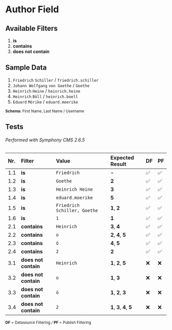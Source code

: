 # Author Field


## Available Filters

1. **is**
2. **contains**
3. **does not contain**


## Sample Data

1. `Friedrich` `Schiller` / `friedrich.schiller`
2. `Johann Wolfgang` `von Goethe` / `Goethe`
3. `Heinrich` `Heine` / `heinrich.heine`
4. `Heinrich` `Böll` / `heinrich.boell`
5. `Eduard` `Mörike` / `eduard.moerike`

<sup>
<strong>Schema:</strong> First Name, Last Name / Username
</sup>


## Tests

###### Performed with Symphony CMS 2.6.5

| Nr. | Filter | Value | Expected Result | DF | PF |
| :--- | :--- | :--- | :--- | :--- | :--- |
| 1.1 | **is** | `Friedrich` | **-** | :white_check_mark: | :white_check_mark: |
| 1.2 | **is** | `Goethe` | **2** | :white_check_mark: | :white_check_mark: |
| 1.3 | **is** | `Heinrich Heine` | **3** | :white_check_mark: | :white_check_mark: |
| 1.4 | **is** | `eduard.moerike` | **5** | :white_check_mark: | :white_check_mark: |
| 1.5 | **is** | `Friedrich Schiller, Goethe` | **1**,  **2** | :white_check_mark: | :white_check_mark: |
| 1.6 | **is** | `1` | **1** | :white_check_mark: | :white_check_mark: |
| 2.1 | **contains** | `Heinrich`  | **3**, **4** | :white_check_mark: | :white_check_mark: |
| 2.2 | **contains** | `o` | **2**, **4**, **5** | :white_check_mark: | :white_check_mark: |
| 2.3 | **contains** | `ö` | **4**, **5** | :white_check_mark: | :white_check_mark: |
| 2.4 | **contains** | `2` | **2** | :white_check_mark: | :white_check_mark: |
| 3.1 | **does not contain** | `Heinrich`  | **1**, **2**, **5** | :x: | :x: |
| 3.2 | **does not contain** | `o` | **1**, **3** | :x: | :x: |
| 3.3 | **does not contain** | `ö` | **1**, **2**, **3** | :x: | :x: |
| 3.4 | **does not contain** | `2` | **1**, **3**, **4**, **5** | :x: | :x: |

<sup>
<strong>DF</strong> = Datasource Filtering
<i>/</i>
<strong>PF</strong> = Publish Filtering
</sup>

